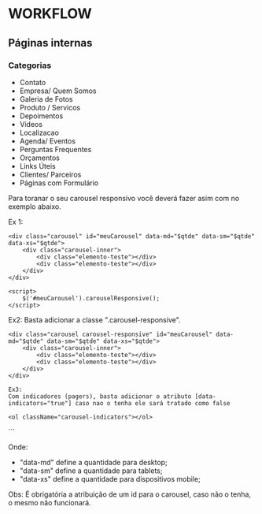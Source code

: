 # WORKFLOW

## Páginas internas
### Categorias
- Contato
- Empresa/ Quem Somos
- Galeria de Fotos
- Produto / Servicos
- Depoimentos
- Videos
- Localizacao
- Agenda/ Eventos
- Perguntas Frequentes
- Orçamentos
- Links Úteis
- Clientes/ Parceiros
- Páginas com Formulário

Para toranar o seu carousel responsivo você  deverá fazer asim com no exemplo abaixo.

Ex 1:
```
<div class="carousel" id="meuCarousel" data-md="$qtde" data-sm="$qtde" data-xs="$qtde">
	<div class="carousel-inner">
		<div class="elemento-teste"></div>
		<div class="elemento-teste"></div>
	</div>
</div>

<script>
	$('#meuCarousel').carouselResponsive();
</script>
```
Ex2:
Basta adicionar a classe ".carousel-responsive".

```
<div class="carousel carousel-responsive" id="meuCarousel" data-md="$qtde" data-sm="$qtde" data-xs="$qtde">
	<div class="carousel-inner">
		<div class="elemento-teste"></div>
		<div class="elemento-teste"></div>
	</div>
</div>

Ex3:
Com indicadores (pagers), basta adicionar o atributo [data-indicators="true"] caso nao o tenha ele sará tratado como false

```
<div class="carousel carousel-responsive" id="meuCarousel" data-md="$qtde" data-sm="$qtde" data-xs="$qtde" data-indicators="true">
	<div class="carousel-inner">
		<div class="elemento-teste"></div>
		<div class="elemento-teste"></div>
	</div>

	<ol className="carousel-indicators"></ol>
</div>
```

Onde:
- "data-md" define a quantidade para desktop;
- "data-sm" define a quantidade para tablets;
- "data-xs" define a quantidade para dispositivos mobile;

Obs:  É obrigatória a atribuição de um id para o carousel, caso não o tenha, o mesmo não funcionará.